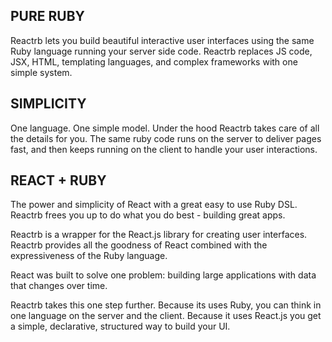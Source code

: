 ## PURE RUBY
Reactrb lets you build beautiful interactive user interfaces using the same Ruby language running your server side code. Reactrb replaces JS code, JSX, HTML, templating languages, and complex frameworks with one simple system.

## SIMPLICITY
One language. One simple model. Under the hood Reactrb takes care of all the details for you. The same ruby code runs on the server to deliver pages fast, and then keeps running on the client to handle your user interactions.

## REACT + RUBY
The power and simplicity of React with a great easy to use Ruby DSL. Reactrb frees you up to do what you do best - building great apps.

Reactrb is a wrapper for the React.js library for creating user interfaces.  Reactrb provides all the goodness of React combined with the expressiveness of the Ruby language.   

React was built to solve one problem: building large applications with data that changes over time.

Reactrb takes this one step further.  Because its uses Ruby, you can think in one language on the server and the client.  Because it uses React.js you get a simple, declarative, structured way to build your UI.
